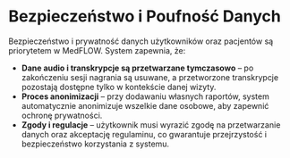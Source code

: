 # Bezpieczeństwo i Poufność Danych

Bezpieczeństwo i prywatność danych użytkowników oraz pacjentów są priorytetem w MedFLOW. System zapewnia, że:

* **Dane audio i transkrypcje są przetwarzane tymczasowo** – po zakończeniu sesji nagrania są usuwane, a przetworzone transkrypcje pozostają dostępne tylko w kontekście danej wizyty.
* **Proces anonimizacji** – przy dodawaniu własnych raportów, system automatycznie anonimizuje wszelkie dane osobowe, aby zapewnić ochronę prywatności.
* **Zgody i regulacje** – użytkownik musi wyrazić zgodę na przetwarzanie danych oraz akceptację regulaminu, co gwarantuje przejrzystość i bezpieczeństwo korzystania z systemu.

